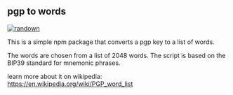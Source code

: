 ## pgp to words

[![randown](https://aqclf.xyz/randown/randown.svg)](https://aqclf.xyz/randown?username=aquaticcalf&reponame=pgp-to-words)

This is a simple npm package that converts a pgp key to a list of words. 

The words are chosen from a list of 2048 words. The script is based on the BIP39 standard for mnemonic phrases. 

learn more about it on wikipedia: https://en.wikipedia.org/wiki/PGP_word_list
